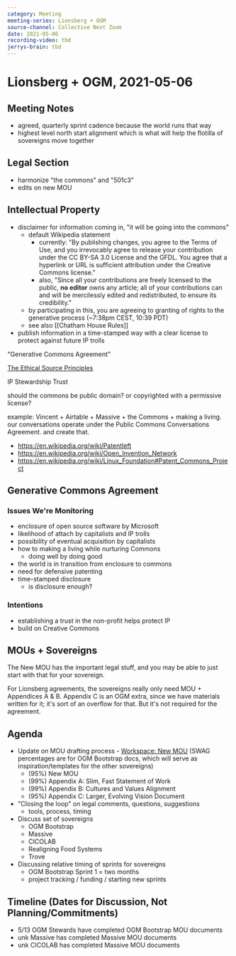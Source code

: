 ```yaml
---
category: Meeting
meeting-series: Lionsberg + OGM
source-channel: Collective Next Zoom
date: 2021-05-06
recording-video: tbd
jerrys-brain: tbd
---
```

# Lionsberg + OGM, 2021-05-06

## Meeting Notes
- agreed, quarterly sprint cadence because the world runs that way
- highest level north start alignment which is what will help the flotilla of sovereigns move together

## Legal Section

- harmonize "the commons" and "501c3"
- edits on new MOU

## Intellectual Property

- disclaimer for information coming in, "it will be going into the commons"
	- default Wikipedia statement
		- currently: "By publishing changes, you agree to the Terms of Use, and you irrevocably agree to release your contribution under the CC BY-SA 3.0 License and the GFDL. You agree that a hyperlink or URL is sufficient attribution under the Creative Commons license."
		- also, "Since all your contributions are freely licensed to the public, **no editor** owns any article; all of your contributions can and will be mercilessly edited and redistributed, to ensure its credibility."
	- by participating in this, you are agreeing to granting of rights to the generative process (~7:38pm CEST, 10:39 PDT)
	- see also [[Chatham House Rules]]
- publish information in a time-stamped way with a clear license to protect against future IP trolls

"Generative Commons Agreement"

[The Ethical Source Principles](https://bra.in/2vP7o9)

IP Stewardship Trust

should the commons be public domain? or copyrighted with a permissive license?

example: Vincent + Airtable + Massive + the Commons + making a living. our conversations operate under the Public Commons Conversations Agreement. and create that.

- https://en.wikipedia.org/wiki/Patentleft
- https://en.wikipedia.org/wiki/Open_Invention_Network
- https://en.wikipedia.org/wiki/Linux_Foundation#Patent_Commons_Project

## Generative Commons Agreement

### Issues We're Monitoring
- enclosure of open source software by Microsoft
- likelihood of attach by capitalists and IP trolls
- possibility of eventual acquisition by capitalists
- how to making a living while nurturing Commons
	- doing well by doing good
- the world is in transition from enclosure to commons
- need for defensive patenting
- time-stamped disclosure
	- is disclosure enough?

### Intentions
- establishing a trust in the non-profit helps protect IP
- build on Creative Commons

## MOUs + Sovereigns

The New MOU has the important legal stuff, and you may be able to just start with that for your sovereign.

For Lionsberg agreements, the sovereigns really only need MOU + Appendices A & B. Appendix C is an OGM extra, since we have materials written for it; it's sort of an overflow for that. But it's not required for the agreement.

## Agenda

- Update on MOU drafting process - [Workspace: New MOU](https://hackmd.io/@peterkaminski/H1unImDwu/) (SWAG percentages are for OGM Bootstrap docs, which will serve as inspiration/templates for the other sovereigns)
    - (95%) New MOU
    - (99%) Appendix A: Slim, Fast Statement of Work
    - (99%) Appendix B: Cultures and Values Alignment
    - (95%) Appendix C: Larger, Evolving Vision Document
- "Closing the loop" on legal comments, questions, suggestions
    - tools, process, timing
- Discuss set of sovereigns
    - OGM Bootstrap
    - Massive
    - CICOLAB
    - Realigning Food Systems
    - Trove
- Discussing relative timing of sprints for sovereigns
    - OGM Bootstrap Sprint 1 = two months
    - project tracking / funding / starting new sprints

## Timeline (Dates for Discussion, Not Planning/Commitments)

- 5/13 OGM Stewards have completed OGM Bootstrap MOU documents
- unk Massive has completed Massive MOU documents
- unk CICOLAB has completed Massive MOU documents